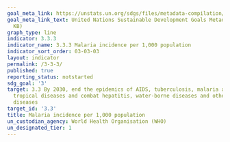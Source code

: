 ```yaml
---
goal_meta_link: https://unstats.un.org/sdgs/files/metadata-compilation/Metadata-Goal-3.pdf
goal_meta_link_text: United Nations Sustainable Development Goals Metadata (PDF 431
  KB)
graph_type: line
indicator: 3.3.3
indicator_name: 3.3.3 Malaria incidence per 1,000 population
indicator_sort_order: 03-03-03
layout: indicator
permalink: /3-3-3/
published: true
reporting_status: notstarted
sdg_goal: '3'
target: 3.3 By 2030, end the epidemics of AIDS, tuberculosis, malaria and neglected
  tropical diseases and combat hepatitis, water-borne diseases and other communicable
  diseases
target_id: '3.3'
title: Malaria incidence per 1,000 population
un_custodian_agency: World Health Organisation (WHO)
un_designated_tier: 1
---
```

